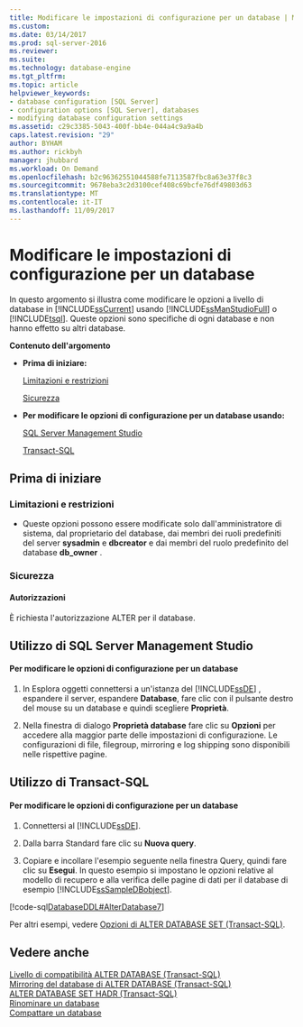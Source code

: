 ```yaml
---
title: Modificare le impostazioni di configurazione per un database | Microsoft Docs
ms.custom: 
ms.date: 03/14/2017
ms.prod: sql-server-2016
ms.reviewer: 
ms.suite: 
ms.technology: database-engine
ms.tgt_pltfrm: 
ms.topic: article
helpviewer_keywords:
- database configuration [SQL Server]
- configuration options [SQL Server], databases
- modifying database configuration settings
ms.assetid: c29c3385-5043-400f-bb4e-044a4c9a9a4b
caps.latest.revision: "29"
author: BYHAM
ms.author: rickbyh
manager: jhubbard
ms.workload: On Demand
ms.openlocfilehash: b2c96362551044588fe7113587fbc8a63e37f8c3
ms.sourcegitcommit: 9678eba3c2d3100cef408c69bcfe76df49803d63
ms.translationtype: MT
ms.contentlocale: it-IT
ms.lasthandoff: 11/09/2017
---
```

# <a name="change-the-configuration-settings-for-a-database"></a>Modificare le impostazioni di configurazione per un database
  In questo argomento si illustra come modificare le opzioni a livello di database in [!INCLUDE[ssCurrent](../../includes/sscurrent-md.md)] usando [!INCLUDE[ssManStudioFull](../../includes/ssmanstudiofull-md.md)] o [!INCLUDE[tsql](../../includes/tsql-md.md)]. Queste opzioni sono specifiche di ogni database e non hanno effetto su altri database.  
  
 **Contenuto dell'argomento**  
  
-   **Prima di iniziare:**  
  
     [Limitazioni e restrizioni](#Restrictions)  
  
     [Sicurezza](#Security)  
  
-   **Per modificare le opzioni di configurazione per un database usando:**  
  
     [SQL Server Management Studio](#SSMSProcedure)  
  
     [Transact-SQL](#TsqlProcedure)  
  
##  <a name="BeforeYouBegin"></a> Prima di iniziare  
  
###  <a name="Restrictions"></a> Limitazioni e restrizioni  
  
-   Queste opzioni possono essere modificate solo dall'amministratore di sistema, dal proprietario del database, dai membri dei ruoli predefiniti del server **sysadmin** e **dbcreator** e dai membri del ruolo predefinito del database **db_owner** .  
  
###  <a name="Security"></a> Sicurezza  
  
####  <a name="Permissions"></a> Autorizzazioni  
 È richiesta l'autorizzazione ALTER per il database.  
  
##  <a name="SSMSProcedure"></a> Utilizzo di SQL Server Management Studio  
  
#### <a name="to-change-the-option-settings-for-a-database"></a>Per modificare le opzioni di configurazione per un database  
  
1.  In Esplora oggetti connettersi a un'istanza del [!INCLUDE[ssDE](../../includes/ssde-md.md)] , espandere il server, espandere **Database**, fare clic con il pulsante destro del mouse su un database e quindi scegliere **Proprietà**.  
  
2.  Nella finestra di dialogo **Proprietà database** fare clic su **Opzioni** per accedere alla maggior parte delle impostazioni di configurazione. Le configurazioni di file, filegroup, mirroring e log shipping sono disponibili nelle rispettive pagine.  
  
##  <a name="TsqlProcedure"></a> Utilizzo di Transact-SQL  
  
#### <a name="to-change-the-option-settings-for-a-database"></a>Per modificare le opzioni di configurazione per un database  
  
1.  Connettersi al [!INCLUDE[ssDE](../../includes/ssde-md.md)].  
  
2.  Dalla barra Standard fare clic su **Nuova query**.  
  
3.  Copiare e incollare l'esempio seguente nella finestra Query, quindi fare clic su **Esegui**. In questo esempio si impostano le opzioni relative al modello di recupero e alla verifica delle pagine di dati per il database di esempio [!INCLUDE[ssSampleDBobject](../../includes/sssampledbobject-md.md)].  
  
 [!code-sql[DatabaseDDL#AlterDatabase7](../../relational-databases/databases/codesnippet/tsql/change-the-configuration_1.sql)]  
  
 Per altri esempi, vedere [Opzioni di ALTER DATABASE SET &#40;Transact-SQL&#41;](../../t-sql/statements/alter-database-transact-sql-set-options.md).  
  
## <a name="see-also"></a>Vedere anche  
 [Livello di compatibilità ALTER DATABASE &#40;Transact-SQL&#41;](../../t-sql/statements/alter-database-transact-sql-compatibility-level.md)   
 [Mirroring del database di ALTER DATABASE &#40;Transact-SQL&#41;](../../t-sql/statements/alter-database-transact-sql-database-mirroring.md)   
 [ALTER DATABASE SET HADR &#40;Transact-SQL&#41;](../../t-sql/statements/alter-database-transact-sql-set-hadr.md)   
 [Rinominare un database](../../relational-databases/databases/rename-a-database.md)   
 [Compattare un database](../../relational-databases/databases/shrink-a-database.md)  
  
  
